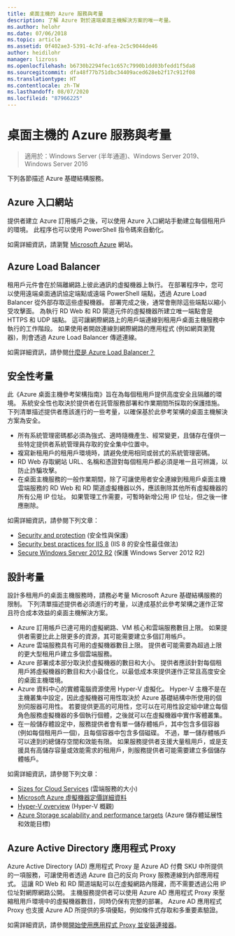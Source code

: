 ```yaml
---
title: 桌面主機的 Azure 服務與考量
description: 了解 Azure 對於遠端桌面主機解決方案的唯一考量。
ms.author: helohr
ms.date: 07/06/2018
ms.topic: article
ms.assetid: 0f402ae3-5391-4c7d-afea-2c5c9044de46
author: heidilohr
manager: lizross
ms.openlocfilehash: b6730b2294fec1c657c7990b1dd03bfedd1f5da8
ms.sourcegitcommit: dfa48f77b751dbc34409aced628eb2f17c912f08
ms.translationtype: HT
ms.contentlocale: zh-TW
ms.lasthandoff: 08/07/2020
ms.locfileid: "87966225"
---
```

# <a name="azure-services-and-considerations-for-desktop-hosting"></a>桌面主機的 Azure 服務與考量

>適用於：Windows Server (半年通道)、Windows Server 2019、Windows Server 2016

下列各節描述 Azure 基礎結構服務。

## <a name="azure-portal"></a>Azure 入口網站

提供者建立 Azure 訂用帳戶之後，可以使用 Azure 入口網站手動建立每個租用戶的環境。 此程序也可以使用 PowerShell 指令碼來自動化。

如需詳細資訊，請瀏覽 [Microsoft Azure](https://www.azure.microsoft.com) 網站。

## <a name="azure-load-balancer"></a>Azure Load Balancer

租用戶元件會在於隔離網路上彼此通訊的虛擬機器上執行。 在部署程序中，您可以使用遠端桌面通訊協定端點或遠端 PowerShell 端點，透過 Azure Load Balancer 從外部存取這些虛擬機器。 部署完成之後，通常會刪除這些端點以縮小受攻擊面。 為執行 RD Web 和 RD 閘道元件的虛擬機器所建立唯一端點會是 HTTPS 和 UDP 端點。 這可讓網際網路上的用戶端連線到租用戶桌面主機服務中執行的工作階段。 如果使用者開啟連線到網際網路的應用程式 (例如網頁瀏覽器)，則會透過 Azure Load Balancer 傳遞連線。

如需詳細資訊，請參閱[什麼是 Azure Load Balancer？](/azure/load-balancer/load-balancer-overview)

## <a name="security-considerations"></a>安全性考量

此《Azure 桌面主機參考架構指南》旨在為每個租用戶提供高度安全且隔離的環境。 系統安全性也取決於提供者在託管服務部署和作業期間所採取的保護措施。 下列清單描述提供者應該進行的一些考量，以確保基於此參考架構的桌面主機解決方案為安全。

- 所有系統管理密碼都必須為強式、適時隨機產生、經常變更，且儲存在僅供一些特定提供者系統管理員存取的安全集中位置中。
- 複寫新租用戶的租用戶環境時，請避免使用相同或弱式的系統管理密碼。
- RD Web 存取網站 URL、名稱和憑證對每個租用戶都必須是唯一且可辨識，以防止詐騙攻擊。
- 在桌面主機服務的一般作業期間，除了可讓使用者安全連線到租用戶桌面主機雲端服務的 RD Web 和 RD 閘道虛擬機器以外，應該刪除其他所有虛擬機器的所有公用 IP 位址。 如果管理工作需要，可暫時新增公用 IP 位址，但之後一律應刪除。

如需詳細資訊，請參閱下列文章：

- [Security and protection](/previous-versions/windows/it-pro/windows-server-2012-r2-and-2012/hh831778(v=ws.11)) (安全性與保護)
- [Security best practices for IIS 8](/previous-versions/windows/it-pro/windows-server-2012-r2-and-2012/jj635855(v=ws.11)) (IIS 8 的安全性最佳做法)
- [Secure Windows Server 2012 R2](/previous-versions/windows/it-pro/windows-server-2012-r2-and-2012/hh831360(v=ws.11)) (保護 Windows Server 2012 R2)

## <a name="design-considerations"></a>設計考量

設計多租用戶的桌面主機服務時，請務必考量 Microsoft Azure 基礎結構服務的限制。 下列清單描述提供者必須進行的考量，以達成基於此參考架構之運作正常且符合成本效益的桌面主機解決方案。

- Azure 訂用帳戶已達可用的虛擬網路、VM 核心和雲端服務數目上限。 如果提供者需要比此上限更多的資源，其可能需要建立多個訂用帳戶。
- Azure 雲端服務具有可用的虛擬機器數目上限。 提供者可能需要為超過上限的更大型租用戶建立多個雲端服務。
- Azure 部署成本部分取決於虛擬機器的數目和大小。 提供者應該針對每個租用戶將虛擬機器的數目和大小最佳化，以最低成本來提供運作正常且高度安全的桌面主機環境。
- Azure 資料中心的實體電腦資源使用 Hyper-V 虛擬化。 Hyper-V 主機不是在主機叢集中設定，因此虛擬機器可用性取決於 Azure 基礎結構中所使用的個別伺服器可用性。 若要提供更高的可用性，您可以在可用性設定組中建立每個角色服務虛擬機器的多個執行個體，之後就可以在虛擬機器中實作客體叢集。
- 在一般儲存體設定中，服務提供者會有單一儲存體帳戶，其中包含多個容器 (例如每個租用戶一個)，且每個容器中包含多個磁碟。 不過，單一儲存體帳戶可以達到的總儲存空間和效能有限。 如果服務提供者支援大量租用戶，或是支援具有高儲存容量或效能需求的租用戶，則服務提供者可能需要建立多個儲存體帳戶。

如需詳細資訊，請參閱下列文章：

- [Sizes for Cloud Services](/azure/cloud-services/cloud-services-sizes-specs) (雲端服務的大小)
- [Microsoft Azure 虛擬機器定價詳細資料](https://azure.microsoft.com/pricing/details/virtual-machines/)
- [Hyper-V overview](/previous-versions/windows/it-pro/windows-server-2012-r2-and-2012/hh831531(v=ws.11)) (Hyper-V 概觀)
- [Azure Storage scalability and performance targets](/azure/storage/common/storage-scalability-targets) (Azure 儲存體延展性和效能目標)

## <a name="azure-active-directory-application-proxy"></a>Azure Active Directory 應用程式 Proxy

Azure Active Directory (AD) 應用程式 Proxy 是 Azure AD 付費 SKU 中所提供的一項服務，可讓使用者透過 Azure 自己的反向 Proxy 服務連線到內部應用程式。 這讓 RD Web 和 RD 閘道端點可以在虛擬網路內隱藏，而不需要透過公用 IP 位址對網際網路公開。 主機服務提供者可以使用 Azure AD 應用程式 Proxy 來壓縮租用戶環境中的虛擬機器數目，同時仍保有完整的部署。 Azure AD 應用程式 Proxy 也支援 Azure AD 所提供的多項優點，例如條件式存取和多重要素驗證。

如需詳細資訊，請參閱[開始使用應用程式 Proxy 並安裝連接器](/azure/active-directory/manage-apps/application-proxy-enable)。
